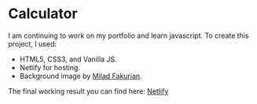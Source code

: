 # Calculator
I am continuing to work on my portfolio and learn javascript. To create this project, I used:<br/>
<ul>
<li>HTML5, CSS3, and Vanilla JS.</li>
<li>Netlify for hosting.</li>
  <li>Background image by <a href="https://unsplash.com/photos/nY14Fs8pxT8">Milad Fakurian</a>.</li>
</ul>
The final working result you can find here: <a href="https://superb-donut-123f5f.netlify.app/">Netlify</a>

